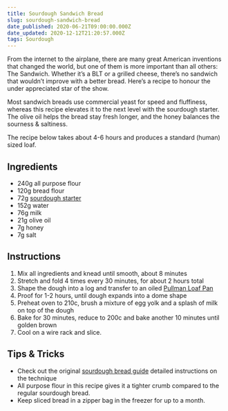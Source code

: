 ```yaml
---
title: Sourdough Sandwich Bread
slug: sourdough-sandwich-bread
date_published: 2020-06-21T09:00:00.000Z
date_updated: 2020-12-12T21:20:57.000Z
tags: Sourdough
---
```


From the internet to the airplane, there are many great American inventions that changed the world, but one of them is more important than all others: The Sandwich. Whether it’s a BLT or a grilled cheese, there’s no sandwich that wouldn’t improve with a better bread. Here’s a recipe to honour the under appreciated star of the show.

Most sandwich breads use commercial yeast for speed and fluffiness, whereas this recipe elevates it to the next level with the sourdough starter. The olive oil helps the bread stay fresh longer, and the honey balances the sourness & saltiness.

The recipe below takes about 4-6 hours and produces a standard (human) sized loaf.

## Ingredients

- 240g all purpose flour
- 120g bread flour
- 72g [sourdough starter](__GHOST_URL__/sourdough-starter-guide/)
- 152g water
- 76g milk
- 21g olive oil
- 7g honey
- 7g salt

## Instructions

1. Mix all ingredients and knead until smooth, about 8 minutes
2. Stretch and fold 4 times every 30 minutes, for about 2 hours total
3. Shape the dough into a log and transfer to an oiled [Pullman Loaf Pan](https://www.amazon.com/Cuisinart-AMB-9LP-Classic-Nonstick-Bakeware/dp/B0000ULZY0)
4. Proof for 1-2 hours, until dough expands into a dome shape
5. Preheat oven to 210c, brush a mixture of egg yolk and a splash of milk on top of the dough
6. Bake for 30 minutes, reduce to 200c and bake another 10 minutes until golden brown
7. Cool on a wire rack and slice.

## Tips & Tricks

- Check out the original [sourdough bread guide](__GHOST_URL__/sourdough-bread-guide/) detailed instructions on the technique
- All purpose flour in this recipe gives it a tighter crumb compared to the regular sourdough bread.
- Keep sliced bread in a zipper bag in the freezer for up to a month.
